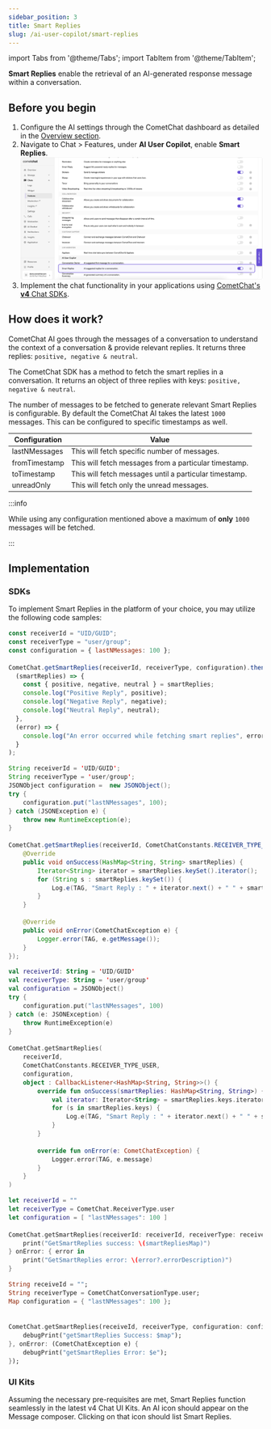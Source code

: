 ```yaml
---
sidebar_position: 3
title: Smart Replies
slug: /ai-user-copilot/smart-replies
---
```


import Tabs from '@theme/Tabs';
import TabItem from '@theme/TabItem';

**Smart Replies** enable the retrieval of an AI-generated response message within a conversation.

## Before you begin

1. Configure the AI settings through the CometChat dashboard as detailed in the [Overview section](./ai-user-copilot/overview).
2. Navigate to Chat > Features, under **AI User Copilot**, enable **Smart Replies**.
   ![CometChat AI - Conversation Starter](./assets/cometchat-ai-features-smart-replies.png)
3. Implement the chat functionality in your applications using [CometChat's **v4** Chat SDKs](/sdk/javascript/overview).

## How does it work?

CometChat AI goes through the messages of a conversation to understand the context of a conversation & provide relevant replies. It returns three replies: `positive, negative & neutral`.

The CometChat SDK has a method to fetch the smart replies in a conversation. It returns an object of three replies with keys: `positive, negative & neutral`.

The number of messages to be fetched to generate relevant Smart Replies is configurable. By default the CometChat AI takes the latest `1000` messages. This can be configured to specific timestamps as well.

| Configuration | Value                                                  |
| ------------- | ------------------------------------------------------ |
| lastNMessages | This will fetch specific number of messages.           |
| fromTimestamp | This will fetch messages from a particular timestamp.  |
| toTimestamp   | This will fetch messages until a particular timestamp. |
| unreadOnly    | This will fetch only the unread messages.              |

:::info

While using any configuration mentioned above a maximum of **only** `1000` messages will be fetched.

:::

## Implementation

### SDKs

To implement Smart Replies in the platform of your choice, you may utilize the following code samples:

<Tabs>
<TabItem value="js" label="JS/React Native/Ionic SDK">

```javascript
const receiverId = "UID/GUID";
const receiverType = "user/group";
const configuration = { lastNMessages: 100 };

CometChat.getSmartReplies(receiverId, receiverType, configuration).then(
  (smartReplies) => {
    const { positive, negative, neutral } = smartReplies;
    console.log("Positive Reply", positive);
    console.log("Negative Reply", negative);
    console.log("Neutral Reply", neutral);
  },
  (error) => {
    console.log("An error occurred while fetching smart replies", error);
  }
);
```

</TabItem>

<TabItem value="java" label="Java">

```java
String receiverId = 'UID/GUID';
String receiverType = 'user/group';
JSONObject configuration =  new JSONObject();
try {
    configuration.put("lastNMessages", 100);
} catch (JSONException e) {
    throw new RuntimeException(e);
}

CometChat.getSmartReplies(receiverId, CometChatConstants.RECEIVER_TYPE_USER, configuration, new CometChat.CallbackListener<HashMap<String, String>>() {
    @Override
    public void onSuccess(HashMap<String, String> smartReplies) {
        Iterator<String> iterator = smartReplies.keySet().iterator();
        for (String s : smartReplies.keySet()) {
            Log.e(TAG, "Smart Reply : " + iterator.next() + " " + smartReplies.get(s));
        }
    }

    @Override
    public void onError(CometChatException e) {
        Logger.error(TAG, e.getMessage());
    }
});
```

</TabItem>

<TabItem value="kotlin" label="Kotlin">

```kotlin
val receiverId: String = 'UID/GUID'
val receiverType: String = 'user/group'
val configuration = JSONObject()
try {
    configuration.put("lastNMessages", 100)
} catch (e: JSONException) {
    throw RuntimeException(e)
}

CometChat.getSmartReplies(
    receiverId,
    CometChatConstants.RECEIVER_TYPE_USER,
    configuration,
    object : CallbackListener<HashMap<String, String>>() {
        override fun onSuccess(smartReplies: HashMap<String, String>) {
            val iterator: Iterator<String> = smartReplies.keys.iterator()
            for (s in smartReplies.keys) {
                Log.e(TAG, "Smart Reply : " + iterator.next() + " " + smartReplies[s])
            }
        }

        override fun onError(e: CometChatException) {
            Logger.error(TAG, e.message)
        }
    }
)
```

</TabItem>

<TabItem value="swift" label="Swift">

```swift
let receiverId = ""
let receiverType = CometChat.ReceiverType.user
let configuration = [ "lastNMessages": 100 ]

CometChat.getSmartReplies(receiverId: receiverId, receiverType: receiverType, configuration: configuration) { smartRepliesMap in
    print("GetSmartReplies success: \(smartRepliesMap)")
} onError: { error in
    print("GetSmartReplies error: \(error?.errorDescription)")
}
```

</TabItem>

<TabItem value="dart" label="Dart">

```dart
String receiveId = "";
String receiverType = CometChatConversationType.user;
Map configuration = { "lastNMessages": 100 };


CometChat.getSmartReplies(receiveId, receiverType, configuration: configuration, onSuccess: (HashMap<String, String> map) {
    debugPrint("getSmartReplies Success: $map");
}, onError: (CometChatException e) {
    debugPrint("getSmartReplies Error: $e");
});
```

</TabItem>
</Tabs>

### UI Kits

Assuming the necessary pre-requisites are met, Smart Replies function seamlessly in the latest v4 Chat UI Kits.
An AI icon should appear on the Message composer. Clicking on that icon should list Smart Replies.
